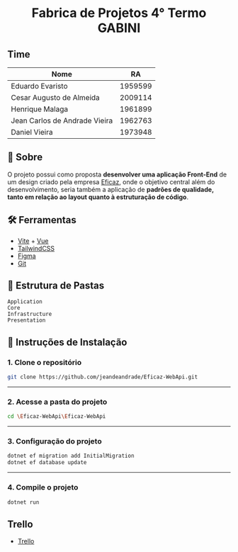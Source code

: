 <h1 align="center">
  Fabrica de Projetos 4° Termo <br/>
  GABINI <br/>
</h1>

## Time
|Nome                                  | RA      |   
|--------------------------------------|---------|
|Eduardo Evaristo                      | 1959599 |     
|Cesar Augusto de Almeida              | 2009114 |    
|Henrique Malaga                       | 1961899 |     
|Jean Carlos de Andrade Vieira         | 1962763 |      
|Daniel Vieira					               | 1973948 |

## 📕 Sobre
  O projeto possui como proposta **desenvolver uma aplicação Front-End** de um design criado pela empresa [Eficaz](https://eficazmarketing.com/), onde o objetivo central além do desenvolvimento, seria também a aplicação de **padrões de qualidade, tanto em relação ao layout quanto à estruturação de código**.

## 🛠️ Ferramentas
- [Vite](https://vitejs.dev/) + [Vue](https://vuejs.org/) 
- [TailwindCSS](https://tailwindcss.com/)
- [Figma](https://www.figma.com/)
- [Git](https://git-scm.com/)

## 📁 Estrutura de Pastas
```
Application
Core
Infrastructure
Presentation
```
## 📄 Instruções de Instalação
### 1. **Clone o repositório**
```bash
git clone https://github.com/jeandeandrade/Eficaz-WebApi.git
```
---
### 2. **Acesse a pasta do projeto**
```bash
cd \Eficaz-WebApi\Eficaz-WebApi
```
---
### 3. **Configuração do projeto**
```bash
dotnet ef migration add InitialMigration
dotnet ef database update
```
---
### 4. **Compile o projeto**
```bash
dotnet run
```

## Trello
- [Trello](https://trello.com/b/5aQ9ZFfe/20-cacau)